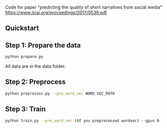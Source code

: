 Code for paper "predicting the quality of short narratives from social media" https://www.ijcai.org/proceedings/2017/0539.pdf

## Quickstart

## Step 1: Prepare the data
```bash
python prepare.py
```
All data are in the data folder. 

## Step 2: Preprocess
```bash
python preprocess.py --pre_word_vec WORD_VEC_PATH
```

## Step 3: Train
```bash
python train.py --pre_word_vec (if you preprocessed wordvec) --gpus 0
```

